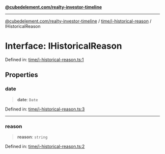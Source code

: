 [**@cubedelement.com/realty-investor-timeline**](../../../index.md)

---

[@cubedelement.com/realty-investor-timeline](../../../modules.md) / [time/i-historical-reason](../index.md) / IHistoricalReason

# Interface: IHistoricalReason

Defined in: [time/i-historical-reason.ts:1](https://github.com/kvernon/realty-investor-timeline/blob/d14161e46dc540b751017ae4b2cfca53cbab658c/src/time/i-historical-reason.ts#L1)

## Properties

### date

> **date**: `Date`

Defined in: [time/i-historical-reason.ts:3](https://github.com/kvernon/realty-investor-timeline/blob/d14161e46dc540b751017ae4b2cfca53cbab658c/src/time/i-historical-reason.ts#L3)

---

### reason

> **reason**: `string`

Defined in: [time/i-historical-reason.ts:2](https://github.com/kvernon/realty-investor-timeline/blob/d14161e46dc540b751017ae4b2cfca53cbab658c/src/time/i-historical-reason.ts#L2)
